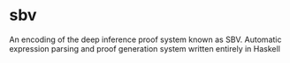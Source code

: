 # sbv

An encoding of the deep inference proof system known as SBV. Automatic expression parsing and proof generation system written entirely in Haskell
